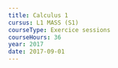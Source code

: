 ```yaml
---
title: Calculus 1
cursus: L1 MASS (S1)
courseType: Exercice sessions
courseHours: 36
year: 2017
date: 2017-09-01
---
```

